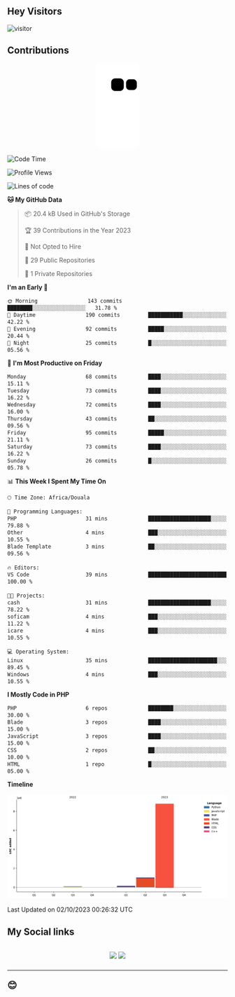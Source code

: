 ## Hey Visitors
![visitor](https://profile-counter.glitch.me/Fotsingboris/count.svg)

## Contributions
<p align="center">
  <img src="https://raw.githubusercontent.com/Fotsingboris/Fotsingboris/output/github-contribution-grid-snake.svg" />
</p>

<!--START_SECTION:waka-->
![Code Time](http://img.shields.io/badge/Code%20Time-663%20hrs%2053%20mins-blue)

![Profile Views](http://img.shields.io/badge/Profile%20Views-0-blue)

![Lines of code](https://img.shields.io/badge/From%20Hello%20World%20I%27ve%20Written-10.0%20million%20lines%20of%20code-blue)

**🐱 My GitHub Data** 

> 📦 20.4 kB Used in GitHub's Storage 
 > 
> 🏆 39 Contributions in the Year 2023
 > 
> 🚫 Not Opted to Hire
 > 
> 📜 29 Public Repositories 
 > 
> 🔑 1 Private Repositories 
 > 
**I'm an Early 🐤** 

```text
🌞 Morning                143 commits         ████████░░░░░░░░░░░░░░░░░   31.78 % 
🌆 Daytime                190 commits         ███████████░░░░░░░░░░░░░░   42.22 % 
🌃 Evening                92 commits          █████░░░░░░░░░░░░░░░░░░░░   20.44 % 
🌙 Night                  25 commits          █░░░░░░░░░░░░░░░░░░░░░░░░   05.56 % 
```
📅 **I'm Most Productive on Friday** 

```text
Monday                   68 commits          ████░░░░░░░░░░░░░░░░░░░░░   15.11 % 
Tuesday                  73 commits          ████░░░░░░░░░░░░░░░░░░░░░   16.22 % 
Wednesday                72 commits          ████░░░░░░░░░░░░░░░░░░░░░   16.00 % 
Thursday                 43 commits          ██░░░░░░░░░░░░░░░░░░░░░░░   09.56 % 
Friday                   95 commits          █████░░░░░░░░░░░░░░░░░░░░   21.11 % 
Saturday                 73 commits          ████░░░░░░░░░░░░░░░░░░░░░   16.22 % 
Sunday                   26 commits          █░░░░░░░░░░░░░░░░░░░░░░░░   05.78 % 
```


📊 **This Week I Spent My Time On** 

```text
🕑︎ Time Zone: Africa/Douala

💬 Programming Languages: 
PHP                      31 mins             ████████████████████░░░░░   79.88 % 
Other                    4 mins              ███░░░░░░░░░░░░░░░░░░░░░░   10.55 % 
Blade Template           3 mins              ██░░░░░░░░░░░░░░░░░░░░░░░   09.56 % 

🔥 Editors: 
VS Code                  39 mins             █████████████████████████   100.00 % 

🐱‍💻 Projects: 
cash                     31 mins             ████████████████████░░░░░   78.22 % 
soficam                  4 mins              ███░░░░░░░░░░░░░░░░░░░░░░   11.22 % 
icare                    4 mins              ███░░░░░░░░░░░░░░░░░░░░░░   10.55 % 

💻 Operating System: 
Linux                    35 mins             ██████████████████████░░░   89.45 % 
Windows                  4 mins              ███░░░░░░░░░░░░░░░░░░░░░░   10.55 % 
```

**I Mostly Code in PHP** 

```text
PHP                      6 repos             ████████░░░░░░░░░░░░░░░░░   30.00 % 
Blade                    3 repos             ████░░░░░░░░░░░░░░░░░░░░░   15.00 % 
JavaScript               3 repos             ████░░░░░░░░░░░░░░░░░░░░░   15.00 % 
CSS                      2 repos             ██░░░░░░░░░░░░░░░░░░░░░░░   10.00 % 
HTML                     1 repo              █░░░░░░░░░░░░░░░░░░░░░░░░   05.00 % 
```



**Timeline**

![Lines of Code chart](https://raw.githubusercontent.com/Fotsingboris/Fotsingboris/main/assets/bar_graph.png)


 Last Updated on 02/10/2023 00:26:32 UTC
<!--END_SECTION:waka-->

<h2>My Social links <h2>
<p align="center">
   <a href="https://linkedin.com/in/Fotsingboris-Mathieu"><img src="https://img.shields.io/badge/linkedin-%230077B5.svg?style=for-the-badge&logo=linkedin&logoColor=white"></a>
   <a href="https://instagram.com/Fotsingboris"><img src="https://img.shields.io/badge/instagram-%23E4405F.svg?style=for-the-badge&logo=Instagram&logoColor=white"></a>
  </p>
<hr>
😊
